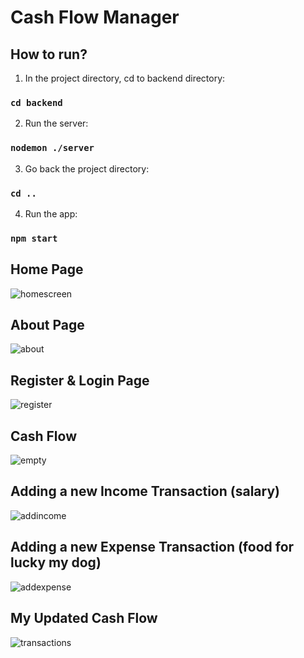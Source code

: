 # Cash Flow Manager

## How to run?
1. In the project directory, cd to backend directory:
### `cd backend`
2. Run the server:
### `nodemon ./server`
3. Go back the project directory:
### `cd ..`
4.  Run the app:
### `npm start`

## Home Page

![homescreen](https://user-images.githubusercontent.com/73595826/224747602-da224615-2ab5-4034-a40e-40172744df14.png)

## About Page

![about](https://user-images.githubusercontent.com/73595826/224755616-8664a18b-7830-4ee4-94c1-a5cac8b8a006.png)

## Register & Login Page

![register](https://user-images.githubusercontent.com/73595826/224747805-80260dd1-1499-410d-86d4-cff41b059ee7.png)

## Cash Flow

![empty](https://user-images.githubusercontent.com/73595826/224748089-9a431df4-e72b-4180-8167-69916fb2c7c0.png)

## Adding a new Income Transaction (salary)

![addincome](https://user-images.githubusercontent.com/73595826/224748106-4c417282-9c98-4ee2-b142-852cbdfd0abb.png)

## Adding a new Expense Transaction (food for lucky my dog)

![addexpense](https://user-images.githubusercontent.com/73595826/224749291-e92300eb-bee4-4d56-b05d-2d7fc45eb1fd.png)

## My Updated Cash Flow

![transactions](https://user-images.githubusercontent.com/73595826/224748153-f4c66802-3cdb-4644-9d2a-10111c4b05db.png)

